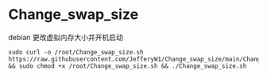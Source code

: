 # Change_swap_size
debian 更改虚拟内存大小并开机启动

```
sudo curl -o /root/Change_swap_size.sh https://raw.githubusercontent.com/JefferyW1/Change_swap_size/main/Change_swap_size.sh && sudo chmod +x /root/Change_swap_size.sh && ./Change_swap_size.sh
```
